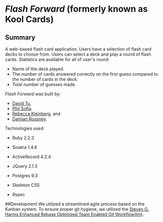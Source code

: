 # _Flash Forward_ (formerly known as Kool Cards) 

## Summary
A web-based flash card application.  Users have a selection of flash card decks to choose from.  Users can select a deck and play a round of flash cards.  Statistics are available for all of user's round:
- Name of the deck played.
- The number of cards answered correctly on the first guess compared to the number of cards in the deck.
- Total number of guesses made.

_Flash Forward_ was built by:
* [David Tu](https://github.com/spacebear5000),
* [Phil Sofia](https://github.com/philsof)
* [Rebecca Kleinberg](https://github.com/RebeccaKleinberg), and
* [Damian Rossney](https://github.com/dcr8898).

Technologies used:

* Ruby 2.2.3

* Sinatra 1.4.6

* ActiveRecord 4.2.4

* JQuery 2.1.3

* Postgres 9.3

* Skeleton CSS

* Rspec

##Development
We utilized a streamlined agile process based on the Kanban system.  To ensure proper git hygiene, we utilized the [Steven G. Harms Enhanced Rebase Optimized Team Enabled Git Workflow(tm)](https://github.com/nyc-mud-turtles-2015/phase-2-guide/blob/nyc/resources/git_workflow.md).
